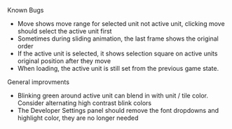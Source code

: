 Known Bugs

- Move shows move range for selected unit not active unit, clicking move should select the active unit first
- Sometimes during sliding animation, the last frame shows the original order
- If the active unit is selected, it shows selection square on active units original position after they move
- When loading, the active unit is still set from the previous game state.


General improvments
 - Blinking green around active unit can blend in with unit / tile color. Consider alternating high contrast blink colors
 - The Developer Settings panel should remove the font dropdowns and highlight color, they are no longer needed

 